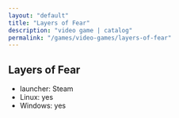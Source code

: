 ```yaml
---
layout: "default"
title: "Layers of Fear"
description: "video game | catalog"
permalink: "/games/video-games/layers-of-fear"
---
```


## Layers of Fear

- launcher: Steam
- Linux: yes
- Windows: yes
